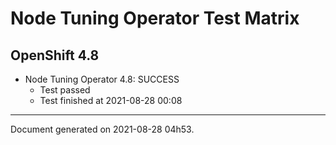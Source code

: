 
Node Tuning Operator Test Matrix
================================

OpenShift 4.8
-------------


* Node Tuning Operator 4.8: SUCCESS
  - Test passed
  - Test finished at 2021-08-28 00:08


---
Document generated on 2021-08-28 04h53.
